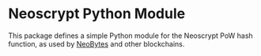 # Neoscrypt Python Module

This package defines a simple Python module for the Neoscrypt PoW hash
function, as used by [NeoBytes](https://www.neobytes.network/) and other blockchains.
